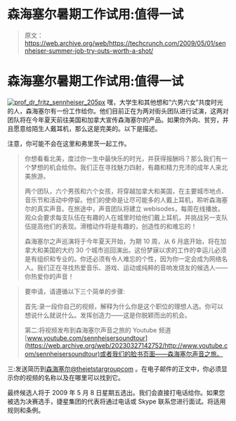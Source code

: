 # 森海塞尔暑期工作试用:值得一试

> 原文：<https://web.archive.org/web/https://techcrunch.com/2009/05/01/sennheiser-summer-job-try-outs-worth-a-shot/>

# 森海塞尔暑期工作试用:值得一试

[![prof_dr_fritz_sennheiser_205px](img/c2d6216dae80af9ada65c9d6b78762a6.png "prof_dr_fritz_sennheiser_205px")](https://web.archive.org/web/20230327142752/https://techcrunch.com/wp-content/uploads/2009/05/prof_dr_fritz_sennheiser_205px.jpg) 
嘿，大学生和其他想和“六男六女”共度时光的人，森海塞尔有一份工作给你。他们目前正在为两对街头团队进行试演，这两对团队将在今年夏天前往美国和加拿大宣传森海塞尔的产品。如果你外向、贫穷，并且愿意给陌生人戴耳机，那么这是完美的。以下是描述。

注意，你可能不会在这里和弗里茨一起工作。

> 你想看看北美，度过你一生中最快乐的时光，并获得报酬吗？那么我们有一个梦想的机会给你。我们正在寻找魅力四射，有趣和精力充沛的成年人来北美旅游。
> 
> 两个团队，六个男孩和六个女孩，将穿越加拿大和美国，在主要城市地点、音乐节和活动中停留。他们的使命是让尽可能多的人戴上耳机，聆听森海塞尔的真实声音。在旅途中，声音团队将建立 webisodes，每周在线播放。观众会要求每支队伍在有趣的人在城里时给他们戴上耳机，并挑战另一支队伍提高他们的表现。滑稽动作将是有趣的，创造性的和难忘的！
> 
> 森海塞尔之声巡演将于今年夏天开始，为期 10 周，从 6 月底开始，将在加拿大和美国的大约 30 个城市巡回演出。这份梦寐以求的工作的幸运儿必须是有组织和专业的。你还必须有令人难忘的个性，因为你一定会成为网络名人。我们正在寻找热爱音乐、游戏、运动或纯粹的音响发烧友的候选人——你热爱你的声音！

> 要申请，请遵循以下三个简单的步骤:
> 
> 首先:录一段你自己的视频，解释为什么你是这个职位的理想人选。你可以想说什么就说什么。发挥创造力——这是你脱颖而出的机会。
> 
> 第二:将视频发布到森海塞尔声音之旅的 Youtube 频道[www.youtube.com/sennheisersoundtour](https://web.archive.org/web/20230327142752/http://www.youtube.com/sennheisersoundtour)或者我们的脸书页面——森海塞尔声音之旅。

三:发送简历到[森海塞尔@thejetstargroupcom](https://web.archive.org/web/20230327142752/mailto:Sennheiser@thejetstargroupcom) 。在电子邮件的正文中，你必须显示你的视频的名称以及在哪里可以找到它。

最终候选人将于 2009 年 5 月 8 日星期五选出。我们会直接打电话给你。如果您被选为决赛选手，捷星集团的代表将通过电话或 Skype 联系您进行面试。将适用规则和条例。